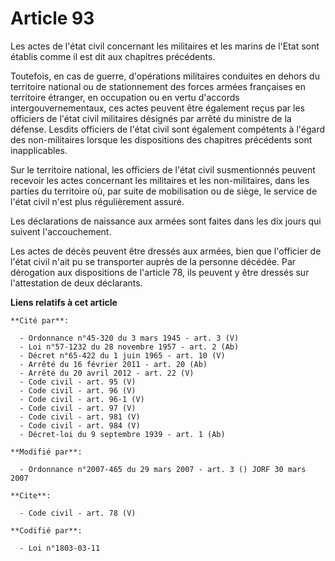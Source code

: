 # Article 93

Les actes de l'état civil concernant les militaires et les marins de l'Etat sont établis comme il est dit aux chapitres
précédents. 

Toutefois, en cas de guerre, d'opérations militaires conduites en dehors du territoire national ou de stationnement des
forces armées françaises en territoire étranger, en occupation ou en vertu d'accords intergouvernementaux, ces actes peuvent
être également reçus par les officiers de l'état civil militaires désignés par arrêté du ministre de la défense. Lesdits
officiers de l'état civil sont également compétents à l'égard des non-militaires lorsque les dispositions des chapitres
précédents sont inapplicables. 

Sur le territoire national, les officiers de l'état civil susmentionnés peuvent recevoir les actes concernant les militaires
et les non-militaires, dans les parties du territoire où, par suite de mobilisation ou de siège, le service de l'état civil
n'est plus régulièrement assuré. 

Les déclarations de naissance aux armées sont faites dans les dix jours qui suivent l'accouchement. 

Les actes de décès peuvent être dressés aux armées, bien que l'officier de l'état civil n'ait pu se transporter auprès de la
personne décédée. Par dérogation aux dispositions de l'article 78, ils peuvent y être dressés sur l'attestation de deux
déclarants.

**Liens relatifs à cet article**

	**Cité par**:

	  - Ordonnance n°45-320 du 3 mars 1945 - art. 3 (V)
	  - Loi n°57-1232 du 28 novembre 1957 - art. 2 (Ab)
	  - Décret n°65-422 du 1 juin 1965 - art. 10 (V)
	  - Arrêté du 16 février 2011 - art. 20 (Ab)
	  - Arrêté du 20 avril 2012 - art. 22 (V)
	  - Code civil - art. 95 (V)
	  - Code civil - art. 96 (V)
	  - Code civil - art. 96-1 (V)
	  - Code civil - art. 97 (V)
	  - Code civil - art. 981 (V)
	  - Code civil - art. 984 (V)
	  - Décret-loi du 9 septembre 1939 - art. 1 (Ab)

	**Modifié par**:

	  - Ordonnance n°2007-465 du 29 mars 2007 - art. 3 () JORF 30 mars 2007

	**Cite**:

	  - Code civil - art. 78 (V)

	**Codifié par**:

	  - Loi n°1803-03-11
